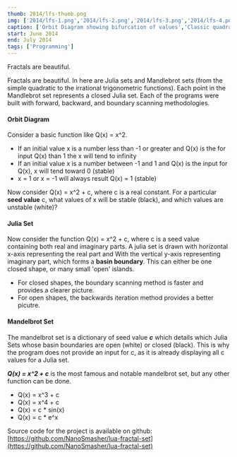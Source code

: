 ```yaml
---
thumb: 2014/lfs-thumb.png
img: ['2014/lfs-1.png','2014/lfs-2.png','2014/lfs-3.png','2014/lfs-4.png','2014/lfs-5.png']
caption: ['Orbit Diagram showing bifurcation of values','Classic quadratic mandelbrot set, revealing regions of closed Julia spaces','Example of closed Julia set at -0.4+0.6i using a filling method','Basic UI showing options for backwards iterating and boundary scanning (latter useful for open Julia sets)','Transcendental Julia Set with sin because...why not?']
start: June 2014
end: July 2014
tags: ['Programming']
---
```


Fractals are beautiful.

<!-- more -->

Fractals are beautiful. In here are Julia sets and Mandlebrot sets (from the simple quadratic to the irrational trigonometric functions). Each point in the Mandlebrot set represents a closed Julia set. Each of the programs were built with forward, backward, and boundary scanning methodologies.

#### Orbit Diagram
Consider a basic function like Q(x) = x^2.
* If an initial value x is a number less than -1 or greater and Q(x) is the for input Q(x) than 1 the x will tend to infinity
* If an initial value x is a number between -1 and 1 and Q(x) is the input for Q(x), x will tend toward 0 (stable)
* x = 1 or x = -1 will always result Q(x) = 1 (stable)

Now consider Q(x) = x^2 + c, where c is a real constant. For a particular **seed value** c, what values of x will be stable (black), and which values are unstable (white)?

#### Julia Set

Now consider the function Q(x) = x^2 + c, where c is a seed value containing both real and imaginary parts. A julia set is drawn with horizontal x-axis representing the real part and With the vertical y-axis representing imaginary part, which forms a **basin boundary**. This can either be one closed shape, or many small 'open' islands. 

* For closed shapes, the boundary scanning method is faster and provides a clearer picture.
* For open shapes, the backwards iteration method provides a better picutre.

#### Mandelbrot Set

The mandelbrot set is a dictionary of seed value ***c*** which details which Julia Sets whose basin boundaries are open (white) or closed (black). This is why the program does not provide an input for c, as it is already displaying all c values for a Julia set.

***Q(x) = x^2 + c*** is the most famous and notable mandelbrot set, but any other function can be done.
* Q(x) = x^3 + c  
* Q(x) = x^4 + c  
* Q(x) = c * sin(x)  
* Q(x) = c * e^x

Source code for the project is available on github: [https://github.com/NanoSmasher/lua-fractal-set](https://github.com/NanoSmasher/lua-fractal-set)